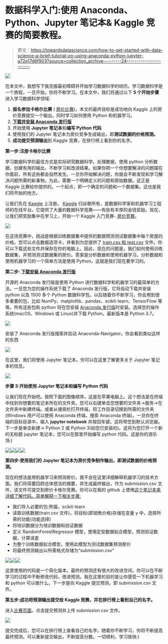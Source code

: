# 数据科学入门:使用 Anaconda、Python、Jupyter 笔记本& Kaggle 竞赛的简要教程。

> 原文：<https://towardsdatascience.com/how-to-get-started-with-data-science-a-brief-tutorial-on-using-anaconda-python-jupyter-a72e17d6f903?source=collection_archive---------24----------------------->

![](img/92221f5c5bcdeaf72397b1b36cbe042d.png)

在本文中，我想写下我克服最初障碍并开始学习数据科学的经历。学习数据科学是一个旅程，一旦开始，你将不断学习。在本文中，我们将通过以下 **5 个开始步骤**进入学习数据科学领域:

1.  **报名参加卡格尔比赛** ( [房价比赛](https://www.kaggle.com/c/home-data-for-ml-course))。本文的最终目标是成功地向 Kaggle 上的房价竞赛提交一个输出。同时学习如何使用 Python 和机器学习。
2.  [**下载并安装 Anaconda 发行版**](https://www.anaconda.com/distribution/)
3.  开始使用 **Jupyter 笔记本**和**编写 Python 代码**
4.  使用我们的 Jupyter 笔记本为房价竞争生成输出，即**测试数据的价格预测。**
5.  **成功提交预测输出**到 Kaggle 竞赛，在排行榜上看到你的名字。

**第一步:注册卡格尔比赛**

学习数据科学的最佳方式是实际研究数据科学。处理数据，使用 python 分析数据，创建有用的输出，不断学习和改进结果。如果你把一个你想要解决的问题摆在你面前，所有这些都会自然发生。一旦你开始解决问题，你就会不断发现和学习解决问题所需的新事物。为此，需要一个明确定义的问题和原始数据。这正是 Kaggle 比赛给你提供的。一个起点，即一个确定的问题和一个数据集。这也是我们将开始的地方。

让我们先在 [Kaggle](https://www.kaggle.com/) 上注册。 [Kaggle](https://www.kaggle.com/) 归谷歌所有，是数据科学家和机器学习工程师的在线平台。它提供了大量的数据科学竞赛——有些有丰厚的金钱奖励。现在，让我们把奖励集中在学习上，开始一个 Kaggle 入门竞赛- [房价竞赛](https://www.kaggle.com/c/home-data-for-ml-course)。

![](img/449a56b156e13cfcbcfb3814e1dc712c.png)

在这场竞赛中，挑战是根据训练数据集中提供的数据预测测试数据集中每个房屋的价格。您可以点击数据选项卡，并看到为您提供了 [train.csv 和 test.csv](https://www.kaggle.com/c/home-data-for-ml-course/data) 文件。你可以下载这些文件并保存在你的电脑上。因此，现在的问题是，我们如何使用训练数据集，并预测测试数据集的房价。答案是分析数据和使用机器学习。分析数据和使用机器学习的一个简单方法是使用 Python，这就是我们现在要学习的。

**第二步:** [**下载安装 Anaconda 发行版**](https://www.anaconda.com/distribution/)

开源的 Anaconda 发行版是使用 Python 进行数据科学和机器学习的最简单的方法。一旦您为您的操作系统下载了 Anaconda 发行版，它将自动下载并安装 python 以及 1500 多个 Python 数据科学包。以后随着你不断学习，你会用到很多重要的包，比如 NumPy、matplotlib、pandas、scikit-learn、TensorFlow 等等。所有这些包和 python 将在您安装 [Anaconda 发行版](https://www.anaconda.com/distribution/#download-section)时安装。选择您的操作系统(macOS、Windows 或 Linux)并下载 Python。最新版本是 Python 3.7。

![](img/65c6087f1e56c5686ac91382db0d4c88.png)

安装了 Anaconda 发行版搜索并启动 Anaconda-Navigator。你会看到类似这样的东西

![](img/fedabb628f63d74f03f680579cf5b0ed.png)

在这里，我们将使用 Jupyter 笔记本。你可以在这里了解更多关于 Jupyter 笔记本的信息。

![](img/4c83109d38f8409879d61dc52c479787.png)

**步骤 3:开始使用 Jupyter 笔记本和编写 Python 代码**

让我们现在开始吧。按照下面的图像顺序。这是在苹果电脑上。这个想法是在终端中找到你想要的笔记本所在的文件夹。您可以右键单击您想要的文件夹→服务→在文件夹中新建终端。或者从搜索栏打开终端，将工作目录切换到所需的文件夹(Windows 用户可以使用 Anaconda 终端，搜索 Anaconda 终端)。一旦你在终端的目标目录中，输入 **jupyter notebook** 并按回车键。这将带您到默认浏览器。下一步是单击新建→ Python 2 或 Python 3(如您已安装的)。这将为您打开一个新的无标题 jupyter 笔记本，您可以在那里开始编写 python 代码。这是你的游乐场:)

![](img/bc3036467e7e99fdc2aee92f3e98b30c.png)![](img/3c74ffc4a409951f0956ba4a4e5fae4c.png)![](img/82be1f3596436de7cb3881b00b86180a.png)![](img/ac17b41b89e397eaaa9ba961bdb29167.png)

**第四步:使用我们的 Jupyter 笔记本为房价竞争制作输出，即测试数据的价格预测。**

现在的想法是用机器学习来预测房价。我不会在这里详细解释机器学习的技术方面。我们将简要回顾总体想法的摘要，并生成最终输出，作为 submission.csv 文件，该文件可提交到房价卡格尔竞赛。你可以在我的 github 上使用[这个笔记本来详细了解代码。简单解释一下相关步骤:](https://github.com/abhishekmshr956/Kaggle-Machine-Learning-Courses/blob/master/Intro_to_MachineLearning/Tutorial%20for%20getting%20started.ipynb)

*   我们导入必要的包:熊猫，scikit-learn
*   读取训练数据(train.csv 文件)，将目标(即销售价格)存储在变量 y 中，选择所需的功能(功能选择)
*   将培训数据分为培训数据和验证数据
*   定义 RandomForestRegressor 模型，使用定型数据拟合模型，预测验证数据，计算误差
*   为整个训练数据拟合模型，使用此模型为测试数据集预测房价
*   将最终预测输出以所需格式存储为“submission.csv”

![](img/77a0ed94ed01c145065bebdbcb02a1b9.png)![](img/69eed9b8d9173d2e782f2a731e565840.png)![](img/c3706517817833a66a588c5bfe642077.png)

这里使用的代码是一个简化版本。最终的预测还有很大的改进空间。你可以在不断学习的过程中不断修改代码，改进预测。我在这里的目的是让你感受一下机器学习和 python 可以做什么。下一步是向 Kaggle 提交预测，即 submission.csv 文件。

**第五步:成功将预测输出提交给 Kaggle 竞赛，并在排行榜上看到自己的名字。**

进入[比赛页面](https://www.kaggle.com/c/home-data-for-ml-course/submit)。点击提交预测并上传 submission.csv 文件。

![](img/849774d6e71ef7f9bc016559d1fe0af9.png)

提交完成后，您可以在排行榜上查看自己的名字。随着你不断学习，你将不断提高最终预测。可以重新提交输出，不断提高分数。一切顺利，学习愉快:)